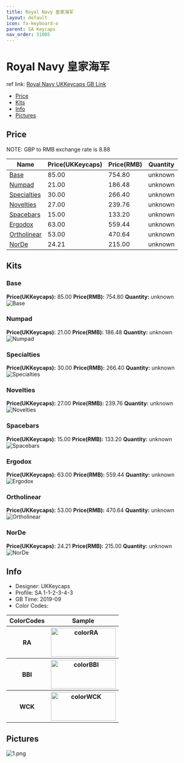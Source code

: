 ```yaml
---
title: Royal Navy 皇家海军
layout: default
icon: fa-keyboard-o
parent: SA Keycaps
nav_order: 31005
---
```


# Royal Navy 皇家海军

ref link: [Royal Navy UKKeycaps GB Link](http://www.mechsupply.co.uk/product/sa-royal-navy)

* [Price](#price)
* [Kits](#kits)
* [Info](#info)
* [Pictures](#pictures)


## Price  
NOTE: GBP to RMB exchange rate is 8.88

| Name          | Price(UKKeycaps)    |  Price(RMB) | Quantity |
| ------------- | ------------ |  ---------- | -------- |
|[Base](#base)|85.00|754.80|unknown|
|[Numpad](#numpad)|21.00|186.48|unknown|
|[Specialties](#specialties)|30.00|266.40|unknown|
|[Novelties](#novelties)|27.00|239.76|unknown|
|[Spacebars](#spacebars)|15.00|133.20|unknown|
|[Ergodox](#ergodox)|63.00|559.44|unknown|
|[Ortholinear](#ortholinear)|53.00|470.64|unknown|
|[NorDe](#norde)|24.21|215.00|unknown|


## Kits
### Base
**Price(UKKeycaps):** 85.00    **Price(RMB):** 754.80    **Quantity:** unknown  
<img src="{{ 'assets/images/sa-keycaps/royalnavy/kits_pics/base.png' | relative_url }}" alt="Base" class="image featured">

### Numpad
**Price(UKKeycaps):** 21.00    **Price(RMB):** 186.48    **Quantity:** unknown  
<img src="{{ 'assets/images/sa-keycaps/royalnavy/kits_pics/numpad.png' | relative_url }}" alt="Numpad" class="image featured">

### Specialties
**Price(UKKeycaps):** 30.00    **Price(RMB):** 266.40    **Quantity:** unknown  
<img src="{{ 'assets/images/sa-keycaps/royalnavy/kits_pics/specialties.png' | relative_url }}" alt="Specialties" class="image featured">

### Novelties
**Price(UKKeycaps):** 27.00    **Price(RMB):** 239.76    **Quantity:** unknown  
<img src="{{ 'assets/images/sa-keycaps/royalnavy/kits_pics/novelties.png' | relative_url }}" alt="Novelties" class="image featured">

### Spacebars
**Price(UKKeycaps):** 15.00    **Price(RMB):** 133.20    **Quantity:** unknown  
<img src="{{ 'assets/images/sa-keycaps/royalnavy/kits_pics/spacebars.png' | relative_url }}" alt="Spacebars" class="image featured">

### Ergodox
**Price(UKKeycaps):** 63.00    **Price(RMB):** 559.44    **Quantity:** unknown  
<img src="{{ 'assets/images/sa-keycaps/royalnavy/kits_pics/ergodox.png' | relative_url }}" alt="Ergodox" class="image featured">

### Ortholinear
**Price(UKKeycaps):** 53.00    **Price(RMB):** 470.64    **Quantity:** unknown  
<img src="{{ 'assets/images/sa-keycaps/royalnavy/kits_pics/ortholinear.png' | relative_url }}" alt="Ortholinear" class="image featured">

### NorDe
**Price(UKKeycaps):** 24.21    **Price(RMB):** 215.00    **Quantity:** unknown  
<img src="{{ 'assets/images/sa-keycaps/royalnavy/kits_pics/norde.png' | relative_url }}" alt="NorDe" class="image featured">


## Info
* Designer: UKKeycaps
* Profile: SA 1-1-2-3-4-3
* GB Time: 2019-09
* Color Codes:  
<table style="width:100%">
  <tr>
    <th>ColorCodes</th>
    <th>Sample</th>
  </tr>
  <tr>
    <th>RA</th>
    <th><img src="{{ 'assets/images/sa-keycaps/SP_ColorCodes/abs/SP_Abs_ColorCodes_RA.png' | relative_url }}" alt="colorRA" height="75" width="170"></th>
  </tr>
  <tr>
    <th>BBI</th>
    <th><img src="{{ 'assets/images/sa-keycaps/SP_ColorCodes/abs/SP_Abs_ColorCodes_BBI.png' | relative_url }}" alt="colorBBI" height="75" width="170"></th>
  </tr>
  <tr>
    <th>WCK</th>
    <th><img src="{{ 'assets/images/sa-keycaps/SP_ColorCodes/abs/SP_Abs_ColorCodes_WCK.png' | relative_url }}" alt="colorWCK" height="75" width="170"></th>
  </tr>
</table>


## Pictures
<img src="{{ 'assets/images/sa-keycaps/royalnavy/rendering_pics/1.png' | relative_url }}" alt="1.png" class="image featured">
